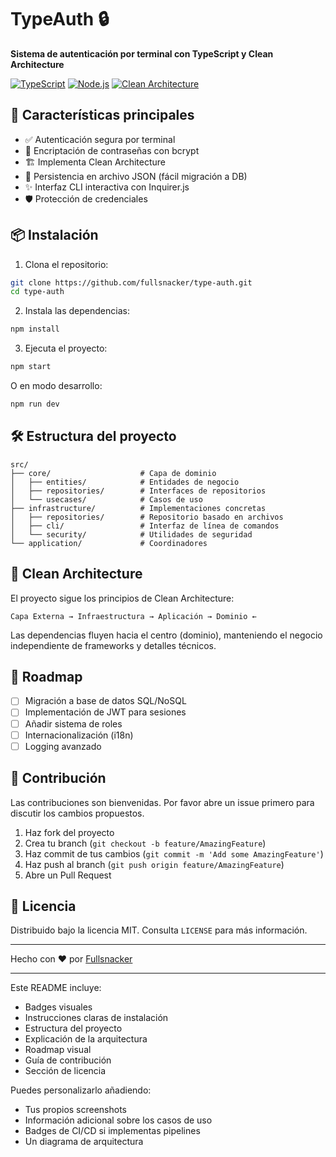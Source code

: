 # TypeAuth 🔒

**Sistema de autenticación por terminal con TypeScript y Clean Architecture**

[![TypeScript](https://img.shields.io/badge/TypeScript-3178C6?style=for-the-badge&logo=typescript&logoColor=white)](https://www.typescriptlang.org/)
[![Node.js](https://img.shields.io/badge/Node.js-339933?style=for-the-badge&logo=nodedotjs&logoColor=white)](https://nodejs.org/)
[![Clean Architecture](https://img.shields.io/badge/Clean_Architecture-6DB33F?style=for-the-badge)](https://blog.cleancoder.com/uncle-bob/2012/08/13/the-clean-architecture.html)

## 🚀 Características principales

- ✅ Autenticación segura por terminal
- 🔐 Encriptación de contraseñas con bcrypt
- 🏗️ Implementa Clean Architecture
- 📁 Persistencia en archivo JSON (fácil migración a DB)
- ✨ Interfaz CLI interactiva con Inquirer.js
- 🛡️ Protección de credenciales

## 📦 Instalación

1. Clona el repositorio:

```bash
git clone https://github.com/fullsnacker/type-auth.git
cd type-auth
```

2. Instala las dependencias:

```bash
npm install
```

3. Ejecuta el proyecto:

```bash
npm start
```

O en modo desarrollo:

```bash
npm run dev
```

## 🛠️ Estructura del proyecto

```
src/
├── core/                    # Capa de dominio
│   ├── entities/            # Entidades de negocio
│   ├── repositories/        # Interfaces de repositorios
│   └── usecases/            # Casos de uso
├── infrastructure/          # Implementaciones concretas
│   ├── repositories/        # Repositorio basado en archivos
│   ├── cli/                 # Interfaz de línea de comandos
│   └── security/            # Utilidades de seguridad
└── application/             # Coordinadores
```

<!--
## 🎨 Capturas de pantalla

![Menú principal](docs/screenshots/main-menu.png)
_Menú principal interactivo_

![Registro de usuario](docs/screenshots/register.png)
_Proceso de registro_ -->

## 🧠 Clean Architecture

El proyecto sigue los principios de Clean Architecture:

```
Capa Externa → Infraestructura → Aplicación → Dominio ←
```

Las dependencias fluyen hacia el centro (dominio), manteniendo el negocio independiente de frameworks y detalles técnicos.

## 📝 Roadmap

- [ ] Migración a base de datos SQL/NoSQL
- [ ] Implementación de JWT para sesiones
- [ ] Añadir sistema de roles
- [ ] Internacionalización (i18n)
- [ ] Logging avanzado

## 🤝 Contribución

Las contribuciones son bienvenidas. Por favor abre un issue primero para discutir los cambios propuestos.

1. Haz fork del proyecto
2. Crea tu branch (`git checkout -b feature/AmazingFeature`)
3. Haz commit de tus cambios (`git commit -m 'Add some AmazingFeature'`)
4. Haz push al branch (`git push origin feature/AmazingFeature`)
5. Abre un Pull Request

## 📄 Licencia

Distribuido bajo la licencia MIT. Consulta `LICENSE` para más información.

---

Hecho con ❤️ por [Fullsnacker](https://fullsnacker.github.io)

---

Este README incluye:

- Badges visuales
- Instrucciones claras de instalación
- Estructura del proyecto
- Explicación de la arquitectura
- Roadmap visual
- Guía de contribución
- Sección de licencia

Puedes personalizarlo añadiendo:

- Tus propios screenshots
- Información adicional sobre los casos de uso
- Badges de CI/CD si implementas pipelines
- Un diagrama de arquitectura
